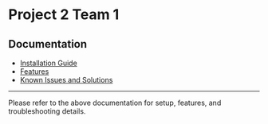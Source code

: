 
# Project 2 Team 1

## Documentation

- [Installation Guide](Installation.md)
- [Features](Features.md)
- [Known Issues and Solutions](Issues.md)

---

Please refer to the above documentation for setup, features, and troubleshooting details.
